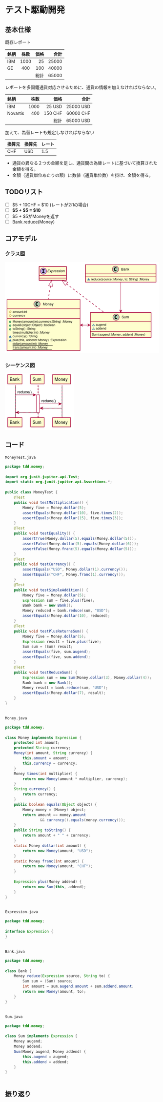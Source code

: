   
  
# テスト駆動開発
  
  
  
## 基本仕様
  
  
  
既存レポート
  
|銘柄|株数|価格|合計|
|:---- |:----:|----:|----:|
|IBM |1000|25  |25000|
|GE  |400 |100 |40000|
|    |    |総計 |65000|
  
レポートを多国籍通貨対応させるために、通貨の情報を加えなければならない。
  
|銘柄       |株数  |価格  |合計  |
|:----     |----:|----:|----:|
|IBM       |1000|25 USD  |25000 USD|
|Novartis  |400 |150 CHF |60000 CHF|
|          |    |総計 |65000 USD|
  
加えて、為替レートも規定しなければならない
  
|換算元|換算先|レート|
|:----|:----|:----|
|CHF|USD|1.5|
  
+ 通貨の異なる２つの金額を足し、通貨間の為替レートに基づいて換算された金額を得る。
+ 金額（通貨単位あたりの額）に数値（通貨単位数）を掛け、金額を得る。
  
## TODOリスト
  
  
+ [ ] \$5 + 10CHF = \$10 (レートが2:1の場合)
+ [ ] **\$5 + \$5 = \$10**
+ [ ] \$5 + \$5がMoneyを返す
+ [ ] Bank.reduce(Money)
  
## コアモデル
  
### クラス図
  

![](./assets/0285dfa24ee25b18e00bb369b57da6820.png?0.5454877792149628)  
### シーケンス図
  

![](./assets/0285dfa24ee25b18e00bb369b57da6821.png?0.7927458129990075)  
  
## コード
  
`MoneyTest.java`
```java
package tdd.money;
  
import org.junit.jupiter.api.Test;
import static org.junit.jupiter.api.Assertions.*;
  
public class MoneyTest {
    @Test
    public void testMultiplication() {
        Money five = Money.dollar(5);
        assertEquals(Money.dollar(10), five.times(2));
        assertEquals(Money.dollar(15), five.times(3));
    }
    @Test
    public void testEquality() {
        assertTrue(Money.dollar(5).equals(Money.dollar(5)));
        assertFalse(Money.dollar(5).equals(Money.dollar(6)));
        assertFalse(Money.franc(5).equals(Money.dollar(5)));
    }
    @Test
    public void testCurrency() {
        assertEquals("USD", Money.dollar(1).currency());
        assertEquals("CHF", Money.franc(1).currency());
    }
    @Test
    public void testSimpleAddition() {
        Money five = Money.dollar(5);
        Expression sum = five.plus(five);
        Bank bank = new Bank();
        Money reduced = bank.reduce(sum, "USD");
        assertEquals(Money.dollar(10), reduced);
    }
    @Test
    public void testPlusReturnsSum() {
        Money five = Money.dollar(5);
        Expression result = five.plus(five);
        Sum sum = (Sum) result;
        assertEquals(five, sum.augend);
        assertEquals(five, sum.addend);
    }
    @Test
    public void testReduceSum() {
        Expression sum = new Sum(Money.dollar(3), Money.dollar(4));
        Bank bank = new Bank();
        Money result = bank.reduce(sum, "USD");
        assertEquals(Money.dollar(7), result);
    }
}
  
```  
  
`Money.java`
```java
package tdd.money;
  
class Money implements Expression {
    protected int amount;
    protected String currency;
    Money(int amount, String currency) {
        this.amount = amount;
        this.currency = currency;
    }
    Money times(int multiplier) {
        return new Money(amount * multiplier, currency);
    }
    String currency() {
        return currency;
    }
    public boolean equals(Object object) {
        Money money = (Money) object;
        return amount == money.amount
                && currency().equals(money.currency());
    }
    public String toString() {
        return amount + " " + currency;
    }
    static Money dollar(int amount) {
        return new Money(amount, "USD");
    }
    static Money franc(int amount) {
        return new Money(amount, "CHF");
    }
  
    Expression plus(Money addend) {
        return new Sum(this, addend);
    }
}
  
```  
  
`Expression.java`
```java
package tdd.money;
  
interface Expression {
}
  
```  
  
`Bank.java`
```java
package tdd.money;
  
class Bank {
    Money reduce(Expression source, String to) {
        Sum sum = (Sum) source;
        int amount = sum.augend.amount + sum.addend.amount;
        return new Money(amount, to);
    }
}
  
```  
  
`Sum.java`
```java
package tdd.money;
  
class Sum implements Expression {
    Money augend;
    Money addend;
    Sum(Money augend, Money addend) {
        this.augend = augend;
        this.addend = addend;
    }
}
  
```  
  
  
## 振り返り
  
  